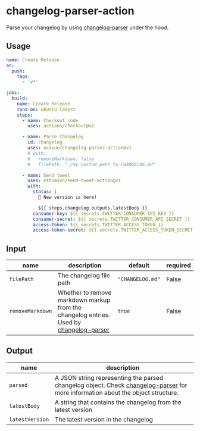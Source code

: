 # changelog-parser-action

Parse your changelog by using [changelog-parser](https://github.com/hypermodules/changelog-parser) under the hood.

## Usage

```yaml
name: Create Release
on:
  push:
    tags:
      - 'v*'

jobs:
  build:
    name: Create Release
    runs-on: ubuntu-latest
    steps:
      - name: Checkout code
        uses: actions/checkout@v2

      - name: Parse Changelog
        id: changelog
        uses: ocavue/changelog-parser-action@v1
        # with:
        #   removeMarkdown: false
        #   filePath: "./my_custom_path_to_CHANGELOG.md"

      - name: Send tweet
        uses: ethomson/send-tweet-action@v1
        with:
          status: |
            🎉 New version is here!

            ${{ steps.changelog.outputs.latestBody }}
          consumer-key: ${{ secrets.TWITTER_CONSUMER_API_KEY }}
          consumer-secret: ${{ secrets.TWITTER_CONSUMER_API_SECRET }}
          access-token: ${{ secrets.TWITTER_ACCESS_TOKEN }}
          access-token-secret: ${{ secrets.TWITTER_ACCESS_TOKEN_SECRET }}
```

## Input

| name             | description                                                                                                                                               | default          | required |
| ---------------- | --------------------------------------------------------------------------------------------------------------------------------------------------------- | ---------------- | -------- |
| `filePath`       | The changelog file path                                                                                                                                   | `"CHANGELOG.md"` | False    |
| `removeMarkdown` | Whether to remove markdown markup from the changelog entries. Used by [changelog-parser](https://github.com/hypermodules/changelog-parser#removemarkdown) | `true`           | False    |

## Output

| name            | description                                                                                                                                                                                   |
| --------------- | --------------------------------------------------------------------------------------------------------------------------------------------------------------------------------------------- |
| `parsed`        | A JSON string representing the parsed changelog object. Check [changelog-parser](https://github.com/hypermodules/changelog-parser#standards) for more information about the object structure. |
| `latestBody`    | A string that contains the changelog from the latest version                                                                                                                                  |
| `latestVersion` | The latest version in the changelog                                                                                                                                                           |
